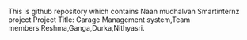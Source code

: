 This is github repository which contains Naan mudhalvan Smartinternz project Project Title: Garage Management system,Team members:Reshma,Ganga,Durka,Nithyasri.
